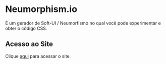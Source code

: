 # Neumorphism.io

É um gerador de Soft-UI / Neumorfismo no qual você pode experimentar e obter o código CSS.

## Acesso ao Site

Clique [aqui](https://neumorphism.io) para acessar o site.